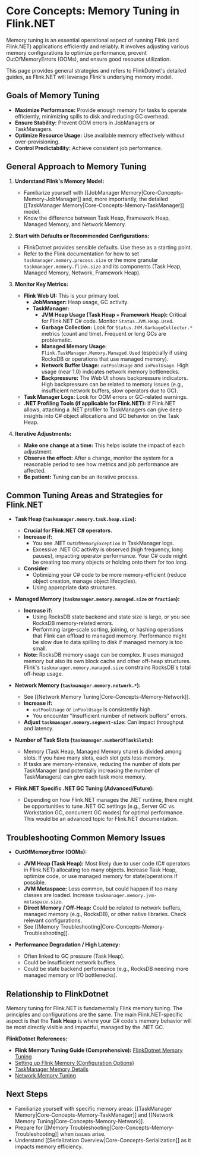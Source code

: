# Core Concepts: Memory Tuning in Flink.NET

Memory tuning is an essential operational aspect of running Flink (and Flink.NET) applications efficiently and reliably. It involves adjusting various memory configurations to optimize performance, prevent OutOfMemoryErrors (OOMs), and ensure good resource utilization.

This page provides general strategies and refers to FlinkDotnet's detailed guides, as Flink.NET will leverage Flink's underlying memory model.

## Goals of Memory Tuning

*   **Maximize Performance:** Provide enough memory for tasks to operate efficiently, minimizing spills to disk and reducing GC overhead.
*   **Ensure Stability:** Prevent OOM errors in JobManagers or TaskManagers.
*   **Optimize Resource Usage:** Use available memory effectively without over-provisioning.
*   **Control Predictability:** Achieve consistent job performance.

## General Approach to Memory Tuning

1.  **Understand Flink's Memory Model:**
    *   Familiarize yourself with [[JobManager Memory|Core-Concepts-Memory-JobManager]] and, more importantly, the detailed [[TaskManager Memory|Core-Concepts-Memory-TaskManager]] model.
    *   Know the difference between Task Heap, Framework Heap, Managed Memory, and Network Memory.

2.  **Start with Defaults or Recommended Configurations:**
    *   FlinkDotnet provides sensible defaults. Use these as a starting point.
    *   Refer to the Flink documentation for how to set `taskmanager.memory.process.size` or the more granular `taskmanager.memory.flink.size` and its components (Task Heap, Managed Memory, Network, Framework Heap).

3.  **Monitor Key Metrics:**
    *   **Flink Web UI:** This is your primary tool.
        *   **JobManager:** Heap usage, GC activity.
        *   **TaskManager:**
            *   **JVM Heap Usage (Task Heap + Framework Heap):** Critical for Flink.NET C# code. Monitor `Status.JVM.Heap.Used`.
            *   **Garbage Collection:** Look for `Status.JVM.GarbageCollector.*` metrics (count and time). Frequent or long GCs are problematic.
            *   **Managed Memory Usage:** `Flink.TaskManager.Memory.Managed.Used` (especially if using RocksDB or operations that use managed memory).
            *   **Network Buffer Usage:** `outPoolUsage` and `inPoolUsage`. High usage (near 1.0) indicates network memory bottlenecks.
            *   **Backpressure:** The Web UI shows backpressure indicators. High backpressure can be related to memory issues (e.g., insufficient network buffers, slow operators due to GC).
    *   **Task Manager Logs:** Look for OOM errors or GC-related warnings.
    *   **.NET Profiling Tools (if applicable for Flink.NET):** If Flink.NET allows, attaching a .NET profiler to TaskManagers can give deep insights into C# object allocations and GC behavior on the Task Heap.

4.  **Iterative Adjustments:**
    *   **Make one change at a time:** This helps isolate the impact of each adjustment.
    *   **Observe the effect:** After a change, monitor the system for a reasonable period to see how metrics and job performance are affected.
    *   **Be patient:** Tuning can be an iterative process.

## Common Tuning Areas and Strategies for Flink.NET

*   **Task Heap (`taskmanager.memory.task.heap.size`):**
    *   **Crucial for Flink.NET C# operators.**
    *   **Increase if:**
        *   You see .NET `OutOfMemoryException` in TaskManager logs.
        *   Excessive .NET GC activity is observed (high frequency, long pauses), impacting operator performance. Your C# code might be creating too many objects or holding onto them for too long.
    *   **Consider:**
        *   Optimizing your C# code to be more memory-efficient (reduce object creation, manage object lifecycles).
        *   Using appropriate data structures.

*   **Managed Memory (`taskmanager.memory.managed.size` or `fraction`):**
    *   **Increase if:**
        *   Using RocksDB state backend and state size is large, or you see RocksDB memory-related errors.
        *   Performing large-scale sorting, joining, or hashing operations that Flink can offload to managed memory. Performance might be slow due to data spilling to disk if managed memory is too small.
    *   **Note:** RocksDB memory usage can be complex. It uses managed memory but also its own block cache and other off-heap structures. Flink's `taskmanager.memory.managed.size` constrains RocksDB's total off-heap usage.

*   **Network Memory (`taskmanager.memory.network.*`):**
    *   See [[Network Memory Tuning|Core-Concepts-Memory-Network]].
    *   **Increase if:**
        *   `outPoolUsage` or `inPoolUsage` is consistently high.
        *   You encounter "Insufficient number of network buffers" errors.
    *   **Adjust `taskmanager.memory.segment-size`:** Can impact throughput and latency.

*   **Number of Task Slots (`taskmanager.numberOfTaskSlots`):**
    *   Memory (Task Heap, Managed Memory share) is divided among slots. If you have many slots, each slot gets less memory.
    *   If tasks are memory-intensive, reducing the number of slots per TaskManager (and potentially increasing the number of TaskManagers) can give each task more memory.

*   **Flink.NET Specific .NET GC Tuning (Advanced/Future):**
    *   Depending on how Flink.NET manages the .NET runtime, there might be opportunities to tune .NET GC settings (e.g., Server GC vs. Workstation GC, concurrent GC modes) for optimal performance. This would be an advanced topic for Flink.NET documentation.

## Troubleshooting Common Memory Issues

*   **OutOfMemoryError (OOMs):**
    *   **JVM Heap (Task Heap):** Most likely due to user code (C# operators in Flink.NET) allocating too many objects. Increase Task Heap, optimize code, or use managed memory for state/operations if possible.
    *   **JVM Metaspace:** Less common, but could happen if too many classes are loaded. Increase `taskmanager.memory.jvm-metaspace.size`.
    *   **Direct Memory / Off-Heap:** Could be related to network buffers, managed memory (e.g., RocksDB), or other native libraries. Check relevant configurations.
    *   See [[Memory Troubleshooting|Core-Concepts-Memory-Troubleshooting]].

*   **Performance Degradation / High Latency:**
    *   Often linked to GC pressure (Task Heap).
    *   Could be insufficient network buffers.
    *   Could be state backend performance (e.g., RocksDB needing more managed memory or I/O bottlenecks).

## Relationship to FlinkDotnet

Memory tuning for Flink.NET is fundamentally Flink memory tuning. The principles and configurations are the same. The main Flink.NET-specific aspect is that the **Task Heap** is where your C# code's memory behavior will be most directly visible and impactful, managed by the .NET GC.

**FlinkDotnet References:**

*   **Flink Memory Tuning Guide (Comprehensive):** [FlinkDotnet Memory Tuning](https://nightlies.apache.org/flink/flink-docs-stable/docs/ops/memory/mem_tuning/)
*   [Setting up Flink Memory (Configuration Options)](https://nightlies.apache.org/flink/flink-docs-stable/docs/deployment/memory/mem_setup/)
*   [TaskManager Memory Details](https://nightlies.apache.org/flink/flink-docs-stable/docs/deployment/memory/mem_setup_tm/)
*   [Network Memory Tuning](https://nightlies.apache.org/flink/flink-docs-stable/docs/deployment/memory/network_mem_tuning/)

## Next Steps

*   Familiarize yourself with specific memory areas: [[TaskManager Memory|Core-Concepts-Memory-TaskManager]] and [[Network Memory Tuning|Core-Concepts-Memory-Network]].
*   Prepare for [[Memory Troubleshooting|Core-Concepts-Memory-Troubleshooting]] when issues arise.
*   Understand [[Serialization Overview|Core-Concepts-Serialization]] as it impacts memory efficiency.
